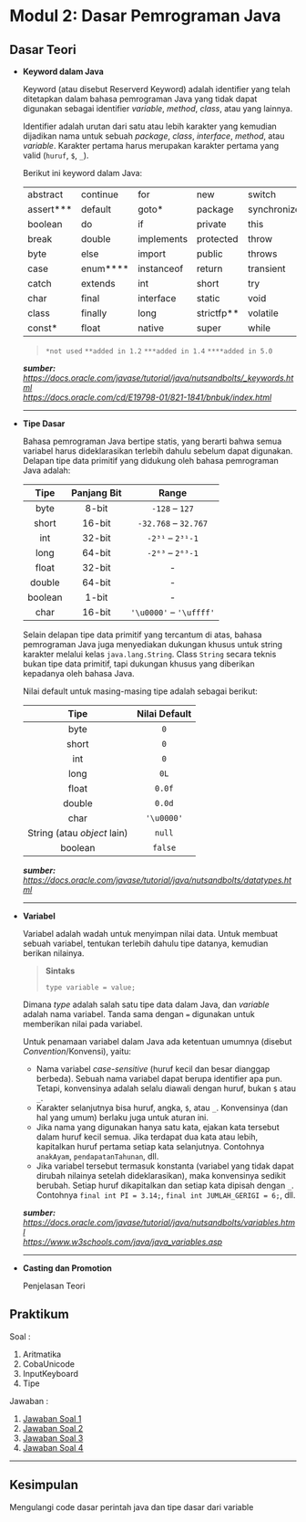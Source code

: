 # Modul 2: Dasar Pemrograman Java

## Dasar Teori
- **Keyword dalam Java**

  Keyword (atau disebut Reserverd Keyword) adalah identifier yang telah ditetapkan dalam bahasa pemrograman Java yang tidak dapat digunakan sebagai identifier *variable*, *method*, *class*, atau yang lainnya.
  
  Identifier adalah urutan dari satu atau lebih karakter yang kemudian dijadikan nama untuk sebuah *package*, *class*, *interface*, *method*, atau *variable*. Karakter pertama harus merupakan karakter pertama yang valid (`huruf`, `$`, `_`).

  
  Berikut ini keyword dalam Java:
  
  |           |          |            |            |              |
  |-----------|----------|------------|------------|--------------|
  | abstract  | continue | for        | new        | switch       |
  | assert*** | default  | goto*      | package    | synchronized |
  | boolean   | do       | if         | private    | this         |
  | break     | double   | implements | protected  | throw        |
  | byte      | else     | import     | public     | throws       |
  | case      | enum**** | instanceof | return     | transient    |
  | catch     | extends  | int        | short      | try          |
  | char      | final    | interface  | static     | void         |
  | class     | finally  | long       | strictfp** | volatile     |
  | const*    | float    | native     | super      | while        |
  
  > `*not used` `**added in 1.2` `***added in 1.4` `****added in 5.0`

  ***sumber:***  
  *https://docs.oracle.com/javase/tutorial/java/nutsandbolts/_keywords.html*  
  *https://docs.oracle.com/cd/E19798-01/821-1841/bnbuk/index.html*

  ---
  
- **Tipe Dasar**

  Bahasa pemrograman Java bertipe statis, yang berarti bahwa semua variabel harus dideklarasikan terlebih dahulu sebelum dapat digunakan. Delapan tipe data primitif yang didukung oleh bahasa pemrograman Java adalah:
  
  |   Tipe  | Panjang Bit |            Range            |
  |:-------:|:-----------:|:---------------------------:|
  |   byte  |    8-bit    |        `-128` – `127`       |
  |  short  |    16-bit   |     `-32.768` – `32.767`    |
  |   int   |    32-bit   |       `-2³¹` – `2³¹-1`      |
  |   long  |    64-bit   |       `-2⁶³` – `2⁶³-1`      |
  |  float  |    32-bit   |              -              |
  |  double |    64-bit   |              -              |
  | boolean |    1-bit    |              -              |
  |   char  |    16-bit   |   `'\u0000'` – `'\uffff'`   |
  
  Selain delapan tipe data primitif yang tercantum di atas, bahasa pemrograman Java juga menyediakan dukungan khusus untuk string karakter melalui kelas `java.lang.String`. Class `String` secara teknis bukan tipe data primitif, tapi dukungan khusus yang diberikan kepadanya oleh bahasa Java.
  
  Nilai default untuk masing-masing tipe adalah sebagai berikut:
  
  |             Tipe            | Nilai Default |
  |:---------------------------:|:-------------:|
  |             byte            |      `0`      |
  |            short            |      `0`      |
  |             int             |      `0`      |
  |             long            |      `0L`     |
  |            float            |     `0.0f`    |
  |            double           |     `0.0d`    |
  |             char            |   `'\u0000'`  |
  | String (atau *object* lain) |     `null`    |
  |           boolean           |    `false`    |
  
  ***sumber:** https://docs.oracle.com/javase/tutorial/java/nutsandbolts/datatypes.html*
  
  ---
  
- **Variabel**

  Variabel adalah wadah untuk menyimpan nilai data. Untuk membuat sebuah variabel, tentukan terlebih dahulu tipe datanya, kemudian berikan nilainya.
  
  > **Sintaks**
  > 
  > `type variable = value;`

  Dimana *type* adalah salah satu tipe data dalam Java, dan *variable* adalah nama variabel. Tanda sama dengan `=` digunakan untuk memberikan nilai pada variabel.
  
  Untuk penamaan variabel dalam Java ada ketentuan umumnya (disebut *Convention*/Konvensi), yaitu:
  
  - Nama variabel *case-sensitive* (huruf kecil dan besar dianggap berbeda). Sebuah nama variabel dapat berupa identifier apa pun. Tetapi, konvensinya adalah selalu diawali dengan huruf, bukan `$` atau `_`.
  - Karakter selanjutnya bisa huruf, angka, `$`, atau `_`. Konvensinya (dan hal yang umum) berlaku juga untuk aturan ini.
  - Jika nama yang digunakan hanya satu kata, ejakan kata tersebut dalam huruf kecil semua. Jika terdapat dua kata atau lebih, kapitalkan huruf pertama setiap kata selanjutnya. Contohnya `anakAyam`, `pendapatanTahunan`, dll.
  - Jika variabel tersebut termasuk konstanta (variabel yang tidak dapat dirubah nilainya setelah dideklarasikan), maka konvensinya sedikit berubah. Setiap huruf dikapitalkan dan setiap kata dipisah dengan `_`. Contohnya `final int PI = 3.14;`, `final int JUMLAH_GERIGI = 6;`, dll.

  ***sumber:***  
  *https://docs.oracle.com/javase/tutorial/java/nutsandbolts/variables.html*  
  *https://www.w3schools.com/java/java_variables.asp*

  ---
  
- **Casting dan Promotion**

  Penjelasan Teori

## Praktikum
Soal : 
1. Aritmatika
2. CobaUnicode
3. InputKeyboard
4. Tipe

Jawaban :
1. [Jawaban Soal 1](https://github.com/ahmadmcer/20104009_Ahmad-Nawawi_S1SEA_Pemrograman2/blob/modul0/src/com/nawawi/pbo/modul0/percobaan/Aritmatika.java)
2. [Jawaban Soal 2](https://github.com/ahmadmcer/20104009_Ahmad-Nawawi_S1SEA_Pemrograman2/blob/modul0/src/com/nawawi/pbo/modul0/percobaan/CobaUnicode.java)
3. [Jawaban Soal 3](https://github.com/ahmadmcer/20104009_Ahmad-Nawawi_S1SEA_Pemrograman2/blob/modul0/src/com/nawawi/pbo/modul0/percobaan/InputKeyboard.java)
4. [Jawaban Soal 4](https://github.com/ahmadmcer/20104009_Ahmad-Nawawi_S1SEA_Pemrograman2/blob/modul0/src/com/nawawi/pbo/modul0/percobaan/Tipe.java)

<hr>

## Kesimpulan
Mengulangi code dasar perintah java dan tipe dasar dari variable
